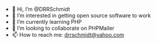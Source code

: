 - 👋 Hi, I’m @DRRSchmidt
- 👀 I’m interested in getting open source software to work
- 🌱 I’m currently learning PHP
- 💞️ I’m looking to collaborate on PHPMailer
- 📫 How to reach me: drrschmidt@yahoo.com

<!---
DRRSchmidt/DRRSchmidt is a ✨ special ✨ repository because its `README.md` (this file) appears on your GitHub profile.
You can click the Preview link to take a look at your changes.
--->
